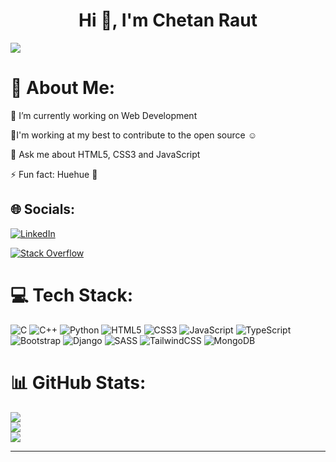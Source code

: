 <h1 style="text-align: center;">Hi 👏, I'm Chetan Raut</h1>

[![](https://visitcount.itsvg.in/api?id=Chetan-Raut&icon=4&color=12)](https://visitcount.itsvg.in)

# 💫 About Me:
🔭 I’m currently working on Web Development<br>

🌱I'm working at my best to contribute to the open source ☺
<br>

💬 Ask me about HTML5, CSS3 and JavaScript
<br>

⚡ Fun fact: Huehue 👻


## 🌐 Socials:
[![LinkedIn](https://img.shields.io/badge/LinkedIn-%230077B5.svg?logo=linkedin&logoColor=white)](https://linkedin.com/in/chetan-raut-3b2464215) 

[![Stack Overflow](https://img.shields.io/badge/-Stackoverflow-FE7A16?logo=stack-overflow&logoColor=white)](https://stackoverflow.com/users/20951955) 

# 💻 Tech Stack:
![C](https://img.shields.io/badge/c-%2300599C.svg?style=for-the-badge&logo=c&logoColor=white) ![C++](https://img.shields.io/badge/c++-%2300599C.svg?style=for-the-badge&logo=c%2B%2B&logoColor=white) ![Python](https://img.shields.io/badge/python-3670A0?style=for-the-badge&logo=python&logoColor=ffdd54) ![HTML5](https://img.shields.io/badge/html5-%23E34F26.svg?style=for-the-badge&logo=html5&logoColor=white) ![CSS3](https://img.shields.io/badge/css3-%231572B6.svg?style=for-the-badge&logo=css3&logoColor=white) ![JavaScript](https://img.shields.io/badge/javascript-%23323330.svg?style=for-the-badge&logo=javascript&logoColor=%23F7DF1E) ![TypeScript](https://img.shields.io/badge/typescript-%23007ACC.svg?style=for-the-badge&logo=typescript&logoColor=white) ![Bootstrap](https://img.shields.io/badge/bootstrap-%23563D7C.svg?style=for-the-badge&logo=bootstrap&logoColor=white) ![Django](https://img.shields.io/badge/django-%23092E20.svg?style=for-the-badge&logo=django&logoColor=white) ![SASS](https://img.shields.io/badge/SASS-hotpink.svg?style=for-the-badge&logo=SASS&logoColor=white) ![TailwindCSS](https://img.shields.io/badge/tailwindcss-%2338B2AC.svg?style=for-the-badge&logo=tailwind-css&logoColor=white) ![MongoDB](https://img.shields.io/badge/MongoDB-%234ea94b.svg?style=for-the-badge&logo=mongodb&logoColor=white)
# 📊 GitHub Stats:
![](https://github-readme-stats.vercel.app/api?username=Chetan-Raut&theme=midnight-purple&hide_border=false&include_all_commits=true&count_private=false)<br/>
![](https://github-readme-streak-stats.herokuapp.com/?user=Chetan-Raut&theme=midnight-purple&hide_border=false)<br/>
![](https://github-readme-stats.vercel.app/api/top-langs/?username=Chetan-Raut&theme=midnight-purple&hide_border=false&include_all_commits=true&count_private=false&layout=compact)

---


<!-- Proudly created with GPRM ( https://gprm.itsvg.in ) -->
